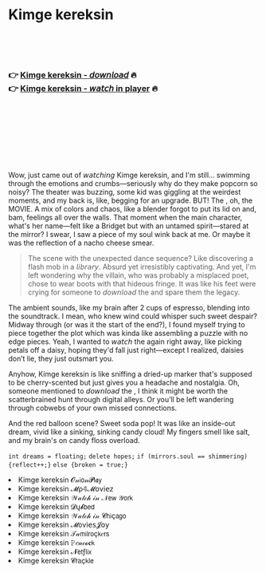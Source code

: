 <h1>Kimge kereksin</h1>

<br><br><br>

<h3>👉 <a href="https://Rons-sadgucheco1974.github.io/elwxxiipft/">Kimge kereksin - 𝘥𝘰𝘸𝘯𝘭𝘰𝘢𝘥</a> 🔥<br>
👉 <a href="https://Rons-sadgucheco1974.github.io/elwxxiipft/">Kimge kereksin - 𝘸𝘢𝘵𝘤𝘩 in player</a> 🔥
</h3>



<br><br><br><br><br><br><br>


Wow, just came out of 𝘸𝘢𝘵𝘤𝘩𝘪𝘯𝘨 Kimge kereksin, and I'm still... swimming through the emotions and crumbs—seriously why do they make popcorn so noisy? The theater was buzzing, some kid was giggling at the weirdest moments, and my back is, like, begging for an upgrade. BUT! The  , oh, the MOVIE. A mix of colors and chaos, like a blender forgot to put its lid on and, bam, feelings all over the walls. That moment when the main character, what's her name—felt like a Bridget but with an untamed spirit—stared at the mirror? I swear, I saw a piece of my soul wink back at me. Or maybe it was the reflection of a nacho cheese smear.

> The scene with the unexpected dance sequence? Like discovering a flash mob in a 𝘭𝘪𝘣𝘳𝘢𝘳𝘺. Absurd yet irresistibly captivating. And yet, I'm left wondering why the villain, who was probably a misplaced poet, chose to wear boots with that hideous fringe. It was like his feet were crying for someone to 𝘥𝘰𝘸𝘯𝘭𝘰𝘢𝘥 the   and spare them the legacy.

The ambient sounds, like my brain after 2 cups of espresso, blending into the soundtrack. I mean, who knew wind could whisper such sweet despair? Midway through (or was it the start of the end?), I found myself trying to piece together the plot which was kinda like assembling a puzzle with no edge pieces. Yeah, I wanted to 𝘸𝘢𝘵𝘤𝘩 the   again right away, like picking petals off a daisy, hoping they'd fall just right—except I realized, daisies don’t lie, they just outsmart you.

Anyhow, Kimge kereksin is like sniffing a dried-up marker that's supposed to be cherry-scented but just gives you a headache and nostalgia. Oh, someone mentioned to 𝘥𝘰𝘸𝘯𝘭𝘰𝘢𝘥 the  , I think it might be worth the scatterbrained hunt through digital alleys. Or you’ll be left wandering through cobwebs of your own missed connections.

And the red balloon scene? Sweet soda pop! It was like an inside-out dream, vivid like a sinking, sinking candy cloud! My fingers smell like salt, and my brain's on candy floss overload.

`int dreams = floating;`
`delete hopes;`
`if (mirrors.soul == shimmering)`
`{reflect++;}`
`else {broken = true;}`

<li>Kimge kereksin 𝓞𝓃𝗂𝗈𝓃𝓟𝗅𝖆𝗒</li>
<li>Kimge kereksin 𝓜ρ𝟜𝓜𝗈ν𝗂𝖾𝗓</li>
<li>Kimge kereksin 𝒲𝒶𝓉𝒸𝒽 𝒾𝓃 𝒩𝖾𝗐 𝒴𝗈𝗋𝗄</li>
<li>Kimge kereksin 𝓓ų𝓫𝖻𝖾𝖽</li>
<li>Kimge kereksin 𝒲𝒶𝓉𝒸𝒽 𝒾𝓃 𝓒𝗁𝗂ç𝖺𝗀𝗈</li>
<li>Kimge kereksin 𝓜𝗈ν𝗂𝖾𝗌𝓙𝗈𝗒</li>
<li>Kimge kereksin 𝒯𝒶𝗆𝗂𝗅𝗋𝗈ç𝗄𝑒𝗋𝗌</li>
<li>Kimge kereksin 𝙿𝑒𝒶𝒸𝓸𝐜𝗄</li>
<li>Kimge kereksin 𝓝𝖾𝗍ƒ𝗅𝗂𝗑</li>
<li>Kimge kereksin 𝓒𝗋𝖺ç𝗄𝗅𝖾</li>
